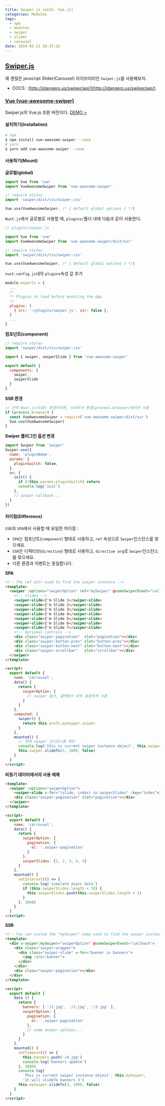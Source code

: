 ```yaml
---
title: Swiper.js (with. Vue.js)
categories: Modules
tags:
  - npm
  - modules
  - swiper
  - slider
  - carousel
date: 2019-05-21 16:37:15
---
```


## [Swiper.js](http://idangero.us/swiper/)
꽤 괜찮은 javscript Slider(Carousel) 라이브러리인 `Swiper.js`를 사용해보자.
-  DOCS : [http://idangero.us/swiper/api/](http://idangero.us/swiper/api/)

### [Vue (vue-awesome-swiper)](https://github.com/surmon-china/vue-awesome-swiper)
Swiper.js의 Vue.js 호환 버전이다. [DEMO > ](https://surmon-china.github.io/vue-awesome-swiper/)

#### 설치하기(Installation)
``` bash
# npm
$ npm install vue-awesome-swiper --save
# yarn
$ yarn add vue-awesome-swiper --save
```

#### 사용하기(Mount)
**글로벌(global)**
``` js
import Vue from 'vue'
import VueAwesomeSwiper from 'vue-awesome-swiper'

// require styles
import 'swiper/dist/css/swiper.css'

Vue.use(VueAwesomeSwiper, /* { default global options } */)
```

`Nuxt.js`에서 글로벌로 사용할 때, `plugins/`폴더 내에 다음과 같이 사용한다.
``` js
// plugins/swiper.js

import Vue from 'vue'
import VueAwesomeSwiper from 'vue-awesome-swiper/dist/ssr'

// require styles
import 'swiper/dist/css/swiper.css'

Vue.use(VueAwesomeSwiper, /* { default global options } */)
```
`nuxt.config.js`내의 `plugins`속성 값 추가
``` js
module.exports = {
  ...
  /*
  ** Plugins to load before mounting the App
  */
  plugins: [
    { src: '~/plugins/swiper.js', ssr: false },
  ]
  ...
}
```

**컴포넌트(component)**
``` js
// require styles
import 'swiper/dist/css/swiper.css'

import { swiper, swiperSlide } from 'vue-awesome-swiper'

export default {
  components: {
    swiper,
    swiperSlide
  }
}
```

**SSR 환경**
``` js
// 만약 Nuxt.js(SSR) 환경이라면, 브라우저 환경(process.browser)에서만 사용
if (process.browser) {
  const VueAwesomeSwiper = require('vue-awesome-swiper/dist/ssr')
  Vue.use(VueAwesomeSwiper)
}
```

**Swiper 플러그인 옵션 변경**
``` js
import Swiper from 'swiper'
Swiper.use({
  name: 'pluginName',
  params: {
    pluginSwitch: false,
  },
  on: {
    init() {
      if (!this.params.pluginSwitch) return
      console.log('init')
    },
    // swiper callback...
  }
})
```

#### 차이점(Difference)
`SSR`과 `SPA`에서 사용할 때 유일한 차이점 :
- `SPA`는 컴포넌트(`component`) 형태로 사용하고, `ref` 속성으로 `Swiper`인스턴스를 찾으세요.
- `SSR`은 디렉티브(`directive`) 형태로 사용하고, `directive arg`로 `Swiper`인스턴스를 찾으세요.
- 다른 환경과 이벤트는 동일합니다.

**SPA**
``` html
<!-- The ref attr used to find the swiper instance -->
<template>
  <swiper :options="swiperOption" ref="mySwiper" @someSwiperEvent="callback">
    <!-- slides -->
    <swiper-slide>I'm Slide 1</swiper-slide>
    <swiper-slide>I'm Slide 2</swiper-slide>
    <swiper-slide>I'm Slide 3</swiper-slide>
    <swiper-slide>I'm Slide 4</swiper-slide>
    <swiper-slide>I'm Slide 5</swiper-slide>
    <swiper-slide>I'm Slide 6</swiper-slide>
    <swiper-slide>I'm Slide 7</swiper-slide>
    <!-- Optional controls -->
    <div class="swiper-pagination"  slot="pagination"></div>
    <div class="swiper-button-prev" slot="button-prev"></div>
    <div class="swiper-button-next" slot="button-next"></div>
    <div class="swiper-scrollbar"   slot="scrollbar"></div>
  </swiper>
</template>

<script>
  export default {
    name: 'carrousel',
    data() {
      return {
        swiperOption: {
          // swiper 옵션, 콜백함수 모두 동일하게 사용
        }
      }
    },
    computed: {
      swiper() {
        return this.$refs.mySwiper.swiper
      }
    },
    mounted() {
      // 현재 swiper 인스턴스를 확인
      console.log('this is current swiper instance object', this.swiper)
      this.swiper.slideTo(3, 1000, false)
    }
  }
</script>
```

**비동기 데이터에서의 사용 예제**
``` html
<template>
  <swiper :options="swiperOption">
    <swiper-slide v-for="(slide, index) in swiperSlides" :key="index">I'm Slide {{ slide }}</swiper-slide>
    <div class="swiper-pagination" slot="pagination"></div>
  </swiper>
</template>

<script>
  export default {
    name: 'carrousel',
    data() {
      return {
        swiperOption: {
          pagination: {
            el: '.swiper-pagination'
          }
        },
        swiperSlides: [1, 2, 3, 4, 5]
      }
    },
    mounted() {
      setInterval(() => {
        console.log('simulate async data')
        if (this.swiperSlides.length < 10) {
          this.swiperSlides.push(this.swiperSlides.length + 1)
        }
      }, 3000)
    }
  }
</script>
```

**SSR**
``` html
<!-- You can custom the "mySwiper" name used to find the swiper instance in current component -->
<template>
  <div v-swiper:mySwiper="swiperOption" @someSwiperEvent="callback">
    <div class="swiper-wrapper">
      <div class="swiper-slide" v-for="banner in banners">
        <img :src="banner">
      </div>
    </div>
    <div class="swiper-pagination"></div>
  </div>
</template>

<script>
  export default {
    data () {
      return {
        banners: [ '/1.jpg', '/2.jpg', '/3.jpg' ],
        swiperOption: {
          pagination: {
            el: '.swiper-pagination'
          },
          // some swiper options...
        }
      }
    },
    mounted() {
      setTimeout(() => {
        this.banners.push('/4.jpg')
        console.log('banners update')
      }, 3000)
      console.log(
        'This is current swiper instance object', this.mySwiper, 
        'It will slideTo banners 3')
      this.mySwiper.slideTo(3, 1000, false)
    }
  }
</script>
```